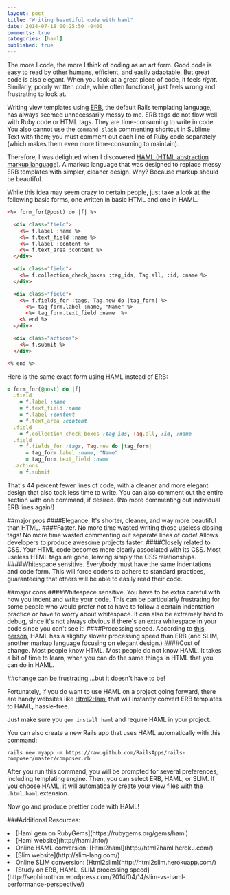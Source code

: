 ```yaml
---
layout: post
title: "Writing beautiful code with haml"
date: 2014-07-18 00:25:50 -0400
comments: true
categories: [haml]
published: true
---
```


The more I code, the more I think of coding as an art form. Good code is easy to read by other humans, efficient, and easily adaptable. But great code is also elegant. When you look at a great piece of code, it feels <em>right</em>. Similarly, poorly written code, while often functional, just feels wrong and frustrating to look at. 

Writing view templates using [ERB](http://en.wikipedia.org/wiki/ERuby), the default Rails templating language, has always seemed unnecessarily messy to me. ERB tags do not flow well with Ruby code or HTML tags. They are time-consuming to write in code. You also cannot use the `command-slash` commenting shortcut in Sublime Text with them; you must comment out each line of Ruby code separately (which makes them even more time-consuming to maintain). 

Therefore, I was delighted when I discovered [HAML (HTML abstraction markup language)](http://haml.info/). A markup language that was designed to replace messy ERB templates with simpler, cleaner design. Why? Because markup should be beautiful.

<!-- more -->

While this idea may seem crazy to certain people, just take a look at the following basic forms, one written in basic HTML and one in HAML.

```html basic form_for with erb 
<%= form_for(@post) do |f| %>

  <div class="field">
    <%= f.label :name %>
    <%= f.text_field :name %>
    <%= f.label :content %>
    <%= f.text_area :content %>
  </div>

  <div class="field">
    <%= f.collection_check_boxes :tag_ids, Tag.all, :id, :name %>
  </div>

  <div class="field"> 
    <%= f.fields_for :tags, Tag.new do |tag_form| %> 
      <%= tag_form.label :name, "Name" %>
      <%= tag_form.text_field :name  %>
    <% end %> 
  </div>

  <div class="actions">
    <%= f.submit %>
  </div>

<% end %>
```

Here is the same exact form using HAML instead of ERB:

```ruby basic form_for with haml
= form_for(@post) do |f|
  .field
    = f.label :name
    = f.text_field :name
    = f.label :content
    = f.text_area :content
  .field
    = f.collection_check_boxes :tag_ids, Tag.all, :id, :name
  .field
    = f.fields_for :tags, Tag.new do |tag_form|
      = tag_form.label :name, "Name"
      = tag_form.text_field :name
  .actions
    = f.submit
```    

That's 44 percent fewer lines of code, with a cleaner and more elegant design that also took less time to write. You can also comment out the entire section with one command, if desired. (No more commenting out individual ERB lines again!)

##major pros
####Elegance.
It's shorter, cleaner, and way more beautiful than HTML.
####Faster.
No more time wasted writing those useless closing tags! No more time wasted commenting out separate lines of code! Allows developers to produce awesome projects faster.
####Closely related to CSS.
Your HTML code becomes more clearly associated with its CSS. Most useless HTML tags are gone, leaving simply the CSS relationships.
####Whitespace sensitive.
Everybody must have the same indentations and code form. This will force coders to adhere to standard practices, guaranteeing that others will be able to easily read their code. 

##major cons
####Whitespace sensitive.
You have to be extra careful with how you indent and write your code. This can be particularly frustrating for some people who would prefer not to have to follow a certain indentation practice or have to worry about whitespace. It can also be extremely hard to debug, since it's not always obvious if there's an extra whitespace in your code since you can't see it!
####Processing speed.
According to [this person](http://sephinrothcn.wordpress.com/2014/04/14/slim-vs-haml-performance-perspective/), HAML has a slightly slower processing speed than ERB (and SLIM, another markup language focusing on elegant design.)
####Cost of change.
Most people know HTML. Most people do not know HAML. It takes a bit of time to learn, when you can do the same things in HTML that you can do in HAML.

##change can be frustrating
...but it doesn't have to be!

Fortunately, if you do want to use HAML on a project going forward, there are handy websites like [Html2Haml](http://html2haml.heroku.com/) that will instantly convert ERB templates to HAML, hassle-free.

Just make sure you `gem install haml` and require HAML in your project. 

You can also create a new Rails app that uses HAML automatically with this command:

`rails new myapp -m https://raw.github.com/RailsApps/rails-composer/master/composer.rb`

After you run this command, you will be prompted for several preferences, including templating engine. Then, you can select ERB, HAML, or SLIM. If you choose HAML, it will automatically create your view files with the `.html.haml` extension.

Now go and produce prettier code with HAML!


###Additional Resources:
<li>[Haml gem on RubyGems](https://rubygems.org/gems/haml)</li>
<li>[Haml website](http://haml.info/)</li>
<li>Online HAML conversion: [Html2haml](http://html2haml.heroku.com/)</li>
<li>[Slim website](http://slim-lang.com/)</li>
<li>Online SLIM conversion: [Html2slim](http://html2slim.herokuapp.com/)</li>
<li>[Study on ERB, HAML, SLIM processing speed](http://sephinrothcn.wordpress.com/2014/04/14/slim-vs-haml-performance-perspective/)</li>
